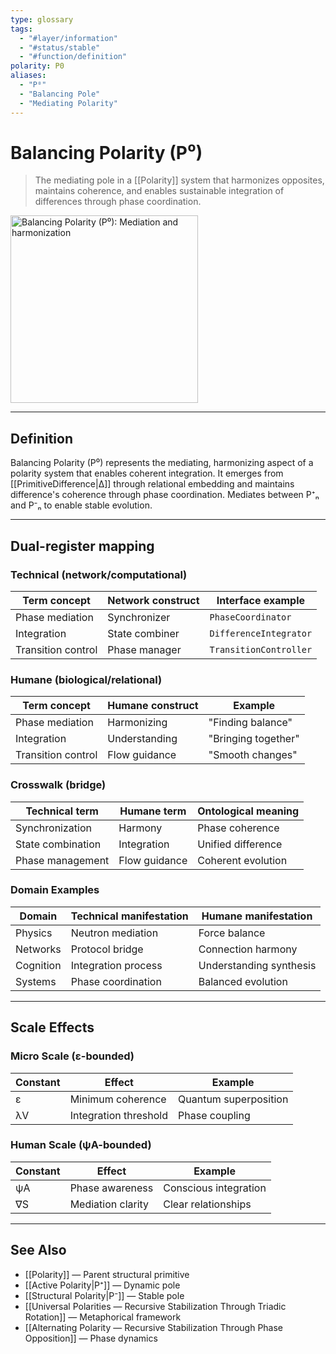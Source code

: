 ```yaml
---
type: glossary
tags:
  - "#layer/information"
  - "#status/stable"
  - "#function/definition"
polarity: P0
aliases:
  - "P⁰"
  - "Balancing Pole"
  - "Mediating Polarity"
---
```


# Balancing Polarity (P⁰)

> The mediating pole in a [[Polarity]] system that harmonizes opposites, maintains coherence, and enables sustainable integration of differences through phase coordination.

<img src="../../90 - Assets/polarity0.png" alt="Balancing Polarity (P⁰): Mediation and harmonization" width="300"/>

---

## Definition

Balancing Polarity (P⁰) represents the mediating, harmonizing aspect of a polarity system that enables coherent integration. It emerges from [[PrimitiveDifference|∆]] through relational embedding and maintains difference's coherence through phase coordination. Mediates between P⁺ₙ and P⁻ₙ to enable stable evolution.

---

## Dual-register mapping

### Technical (network/computational)

| Term concept | Network construct | Interface example |
|-------------|------------------|-------------------|
| Phase mediation | Synchronizer | `PhaseCoordinator` |
| Integration | State combiner | `DifferenceIntegrator` |
| Transition control | Phase manager | `TransitionController` |

### Humane (biological/relational)

| Term concept | Humane construct | Example |
|-------------|------------------|----------|
| Phase mediation | Harmonizing | "Finding balance" |
| Integration | Understanding | "Bringing together" |
| Transition control | Flow guidance | "Smooth changes" |

### Crosswalk (bridge)

| Technical term | Humane term | Ontological meaning |
|---------------|-------------|-------------------|
| Synchronization | Harmony | Phase coherence |
| State combination | Integration | Unified difference |
| Phase management | Flow guidance | Coherent evolution |

### Domain Examples

| Domain | Technical manifestation | Humane manifestation |
|--------|------------------------|---------------------|
| Physics | Neutron mediation | Force balance |
| Networks | Protocol bridge | Connection harmony |
| Cognition | Integration process | Understanding synthesis |
| Systems | Phase coordination | Balanced evolution |

---

## Scale Effects

### Micro Scale (ε-bounded)

| Constant | Effect | Example |
|----------|--------|---------|
| ε | Minimum coherence | Quantum superposition |
| λV | Integration threshold | Phase coupling |

### Human Scale (ψA-bounded)

| Constant | Effect | Example |
|----------|--------|---------|
| ψA | Phase awareness | Conscious integration |
| ∇S | Mediation clarity | Clear relationships |

---

## See Also

- [[Polarity]] — Parent structural primitive
- [[Active Polarity|P⁺]] — Dynamic pole
- [[Structural Polarity|P⁻]] — Stable pole
- [[Universal Polarities — Recursive Stabilization Through Triadic Rotation]] — Metaphorical framework
- [[Alternating Polarity — Recursive Stabilization Through Phase Opposition]] — Phase dynamics
